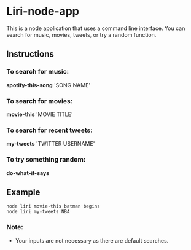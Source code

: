 # Liri-node-app

This is a node application that uses a command line interface.
You can search for music, movies, tweets, or try a random function.

## Instructions

### To search for music:
**spotify-this-song** 'SONG NAME'

### To search for movies:
**movie-this** 'MOVIE TITLE'

### To search for recent tweets:
**my-tweets** 'TWITTER USERNAME'

### To try something random:
**do-what-it-says**

## Example
```
node liri movie-this batman begins
node liri my-tweets NBA
```


### Note:
- Your inputs are not necessary as there are default searches.
